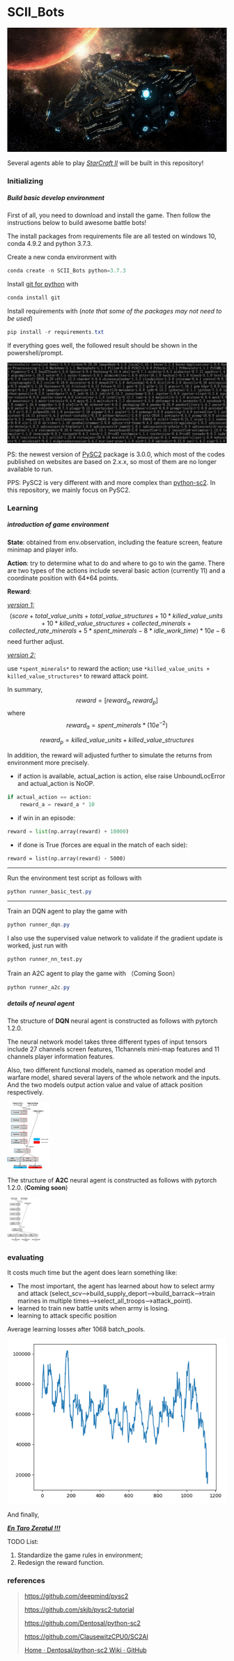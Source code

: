 # SCII_Bots
<img src="assets/BC.jpg" style="zoom:100%"/>

Several agents able to play *[StarCraft II]((https://starcraft2.com/))* will be built in this repository!



### Initializing

##### Build basic develop environment

First of all, you need to download and install the game. Then follow the instructions below to build awesome battle bots!

The install packages from requirements file are all tested on windows 10, conda 4.9.2 and python 3.7.3.

Create a new conda environment with

```powershell
conda create -n SCII_Bots python=3.7.3
```

Install [git for python](https://anaconda.org/anaconda/git) with 

```powershell
conda install git
```

Install requirements with (*note that some of the packages may not need to be used*)

```powershell
pip install -r requirements.txt
```

If everything goes well, the followed result should be shown in the powershell/prompt.

<img src="assets/requirements_of_py37_clone.png" style="zoom:80%"/>

PS: the newest version of [PySC2](https://github.com/deepmind/pysc2) package is 3.0.0, which most of the codes published on websites are based on 2.x.x, so most of them are no longer available to run. 

PPS: PySC2 is very different with and more complex than [python-sc2](https://github.com/Dentosal/python-sc2). In this repository, we mainly focus on PySC2.



### Learning

##### introduction of game environment 

**State**: obtained from env.observation, including the feature screen, feature minimap and player info.

**Action**: try to determine what to do and where to go to win the game. There are two types of the actions include several basic action (currently 11) and a coordinate position with 64*64 points.

**Reward**: 

<u>*version 1:*</u>
$$
(score + total\_value\_units + total\_value\_structures + 10*killed\_value\_units + 10*killed\_value\_structures + collected\_minerals + collected\_rate\_minerals + 5*spent\_minerals - 8*idle\_work\_time) * 10e-6
$$
need further adjust.

<u>*version 2:*</u>

use `*spent_minerals*` to reward the action; use `*killed_value_units + killed_value_structures*` to reward attack point.

In summary,
$$
reward = [reward_a, reward_p]
$$
where
$$
reward_a = spent\_minerals * (10e^{-2})
$$

$$
reward_p = killed\_value\_units + killed\_value\_structures
$$

In addition, the reward will adjusted further to simulate the returns from environment more precisely. 

- if action is available, actual_action is action, else raise UnboundLocError and actual_action is NoOP. 

```python
if actual_action == action:
    reward_a = reward_a * 10
```

- if win in an episode:

```python
reward = list(np.array(reward) + 10000)
```

- if done is True (forces are equal in the match of each side):

```
reward = list(np.array(reward) - 5000)
```



------

Run the environment test script as follows with

```powershell
python runner_basic_test.py
```

------

Train an DQN agent to play the game with 

```powershell
python runner_dqn.py
```

I also use the supervised value network to validate if the gradient update is worked, just run with

```python
python runner_nn_test.py
```



Train an A2C agent to play the game with （Coming Soon）

```powershell
python runner_a2c.py
```



##### details of neural agent

The structure of **DQN** neural agent is constructed as follows with pytorch 1.2.0.

The neural network model takes three different types of input tensors include 27 channels screen features, 11channels mini-map features and 11 channels player information features. 

Also, two different functional models, named as operation model and warfare model, shared several layers of the whole network and the inputs. And the two models output action value and value of attack position respectively.

<img src="assets\dqnagent-1621745942426.png" style="zoom:15%"/>



The structure of **A2C** neural agent is constructed as follows with pytorch 1.2.0. (**Coming soon**)

<img src="assets/a2cagent-1621745942426.png" style="zoom:10%"/>



### evaluating

It costs much time but the agent does learn something like:

-  The most important, the agent has learned about how to  select army and attack (select_scv-->build_supply_deport-->build_barrack-->train marines in multiple times-->select_all_troops-->attack_point). 
-  learned to train new battle units when army is losing. 
- learning to attack specific position



 Average learning losses after 1068 batch_pools. 

![image-20210608150500854](assets\image-20210608150500854.png)

And finally,

<u>***En Taro Zeratul !!!***</u>



TODO List:

1. Standardize the game rules in environment;
2. Redesign the reward function.

### references

> https://github.com/deepmind/pysc2
>
> https://github.com/skjb/pysc2-tutorial
>
> https://github.com/Dentosal/python-sc2
>
> https://github.com/ClausewitzCPU0/SC2AI
>
> [Home · Dentosal/python-sc2 Wiki · GitHub](https://github.com/Dentosal/python-sc2/wiki)